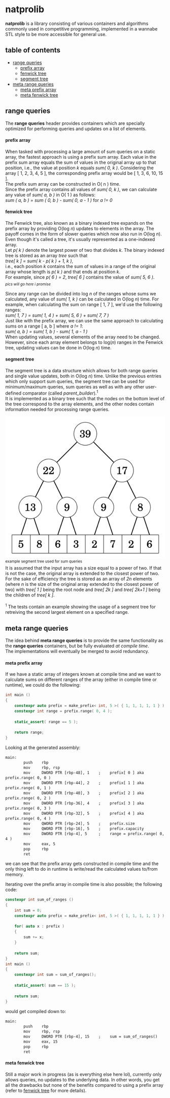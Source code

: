 # natprolib<br/>

**natprolib** is a library consisting of various containers and algorithms commonly used in competitive programming, implemented in a wannabe STL style to be more accessible for general use.  

## table of contents

* [range queries](#range_queries)
    * [prefix array](#prefix_array)
    * [fenwick tree](#fenwick_tree)
    * [segment tree](#segment_tree)
* [meta range queries](#meta_range_queries)
    * [meta prefix array](#meta_prefix_array)
    * [meta fenwick tree](#meta_ftree)

## <a name = "range_queries"></a> range queries<br/>

The **range queries** header provides containers which are specially optimized for performing queries and updates on a list of elements.  

#### <a name = "prefix_array"></a> prefix array<br/>

When tasked with processing a large amount of sum queries on a static array, the fastest approach is using a prefix sum array. 
Each value in the prefix sum array equals the sum of values in the original array up to that position, i.e., the value at position _k_ equals _sum( 0, k )_. 
Considering the array [ 1, 2, 3, 4, 5 ], the corresponding prefix array would be [ 1, 3, 6, 10, 15 ].  
The prefix sum array can be constructed in O( n ) time.  
Since the prefix array contains all values of _sum( 0, k )_, we can calculate any value of _sum( a, b )_ in O( 1 ) as follows:  
_sum ( a, b ) = sum ( 0, b ) - sum( 0, a - 1 )_ for _a != 0_  

#### <a name = "fenwick_tree"></a> fenwick tree<br/>

The Fenwick tree, also known as a binary indexed tree expands on the prefix array by providing O(log _n_) updates to elements in the array. The payoff comes in the form of slower queries which now also run in O(log _n_). Even though it's called a tree, it's usually represented as a one-indexed array.  
Let _p( k )_ denote the largest power of two that divides _k_. The binary indexed tree is stored as an array _tree_ such that  
_tree[ k ] = sum( k - p( k ) + 1, k )_,  
i.e., each position _k_ contains the sum of values in a range of the original array whose length is _p( k )_ and that ends at position _k_.  
For example, since _p( 6 ) = 2_, _tree[ 6 ]_ contains the value of _sum( 5, 6 )_.  
_<sub>pics will go here i promise</sub>_  
  
Since any range can be divided into log _n_ of the ranges whose sums we calculated, any value of _sum( 1, k )_ can be calculated in O(log _n_) time.
For example, when calculating the sum on range [ 1, 7 ], we'd use the following ranges:  
_sum( 1, 7 ) = sum( 1, 4 ) + sum( 5, 6 ) + sum( 7, 7 )_  
Just like with the prefix array, we can use the same approach to calculating sums on a range [ a, b ] where _a != 1_:  
_sum( a, b ) = sum( 1, b ) - sum( 1, a - 1 )_  
When updating values, several elements of the array need to be changed. However, since each array element belongs to log(_n_) ranges in the Fenwick tree, updating values can be done in O(log _n_) time.  

#### <a name = "segment_tree"></a> segment tree<br/>

The segment tree is a data structure which allows for both range queries and single value updates, both in O(log _n_) time. 
Unlike the previous entries which only support sum queries, the segment tree can be used for minimum/maximum queries, sum queries as well as with any other user-defined comparator (called _parent_builder_).<sup>1</sup>  
It is implemented as a binary tree such that the nodes on the bottom level of the tree correspond to the array elements, and the other nodes contain information needed for processing range queries.  
  
![segment tree](https://github.com/eddieavd/img/blob/main/segtree.png)  
<sup>example segment tree used for sum queries</sup>  
It is assumed that the input array has a size equal to a power of two. If that is not the case, the original array is extended to the closest power of two. 
For the sake of efficiency the tree is stored as an array of _2n_ elements (where _n_ is the size of the original array extended to the closest power of two) with _tree[ 1 ]_ being the root node and _tree[ 2k ]_ and _tree[ 2k+1 ]_ being the children of _tree[ k ]_.    
<br/><sup>1</sup> The tests contain an example showing the usage of a segment tree for retreiving the second largest element on a specified range.  

## <a name = "meta_range_queries"></a> meta range queries<br/>

The idea behind **meta range queries** is to provide the same functionality as the **range queries** containers, but be fully evaluated _at compile time_.   
The implementations will eventually be merged to avoid redundancy.

#### <a name = "meta_prefix_array"></a> meta prefix array <br/>

If we have a static array of integers known at compile time and we want to calculate sums on different ranges of the array (either in compile time or runtime), we could do the following:  

```C++
int main ()
{
    constexpr auto prefix = make_prefix< int, 5 >( { 1, 1, 1, 1, 1 } );
    constexpr int range = prefix.range( 0, 4 );
    
    static_assert( range == 5 );
    
    return range;
}
```  
Looking at the generated assembly:  
```ASM
main:
        push    rbp
        mov     rbp, rsp
        mov     DWORD PTR [rbp-48], 1    ;    prefix[ 0 ] aka prefix.range( 0, 0 )
        mov     DWORD PTR [rbp-44], 2    ;    prefix[ 1 ] aka prefix.range( 0, 1 )
        mov     DWORD PTR [rbp-40], 3    ;    prefix[ 2 ] aka prefix.range( 0, 2 )
        mov     DWORD PTR [rbp-36], 4    ;    prefix[ 3 ] aka prefix.range( 0, 3 )
        mov     DWORD PTR [rbp-32], 5    ;    prefix[ 4 ] aka prefix.range( 0, 4 )
        mov     QWORD PTR [rbp-24], 5    ;    prefix.size
        mov     QWORD PTR [rbp-16], 5    ;    prefix.capacity
        mov     DWORD PTR [rbp-4], 5     ;    range = prefix.range( 0, 4 )
        mov     eax, 5
        pop     rbp
        ret
```
we can see that the prefix array gets constructed in compile time and the only thing left to do in runtime is write/read the calculated values to/from memory.    

Iterating over the prefix array in compile time is also possible; the following code:  

```C++
constexpr int sum_of_ranges ()
{
    int sum = 0;
    constexpr auto prefix = make_prefix< int, 5 >( { 1, 1, 1, 1, 1 } );
    
    for( auto x : prefix )
    {
        sum += x;
    }
    
    return sum;
}
int main ()
{
    constexpr int sum = sum_of_ranges();
    
    static_assert( sum == 15 );
    
    return sum;
}
```
would get compiled down to:  
```ASM
main:
        push    rbp
        mov     rbp, rsp
        mov     DWORD PTR [rbp-4], 15    ;    sum = sum_of_ranges()
        mov     eax, 15
        pop     rbp
        ret
```    

#### <a name = "meta_ftree"></a> meta fenwick tree <br/>

Still a major work in progress (as is everything else here lol), currently only allows queries, no updates to the underlying data. In other words, you get all the drawbacks but none of the benefits compared to using a prefix array (refer to [fenwick tree](#fenwick_tree) for more details).
